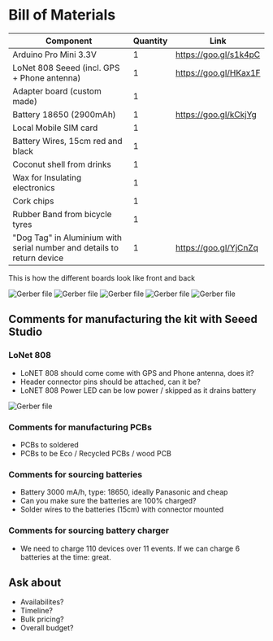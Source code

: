 # Bill of Materials
| Component | Quantity | Link |
| --- | --- | --- |
| Arduino Pro Mini 3.3V | 1 | https://goo.gl/s1k4pC |
| LoNet 808 Seeed (incl. GPS + Phone antenna) | 1 | https://goo.gl/HKax1F |
| Adapter board (custom made) | 1 | 
| Battery 18650 (2900mAh) | 1 | https://goo.gl/kCkjYg |
| Local Mobile SIM card | 1 | |
| Battery Wires, 15cm red and black | 1 | |
| Coconut shell from drinks | 1 | |
| Wax for Insulating electronics | 1 | |
| Cork chips | 1 | |
| Rubber Band from bicycle tyres | 1 | |
| "Dog Tag" in Aluminium with serial number and details to return device | 1 | https://goo.gl/YjCnZq |

This is how the different boards look like front and back

![Gerber file](https://c1.staticflickr.com/3/2861/34133292116_ba87f14f3f_n.jpg) ![Gerber file](https://c1.staticflickr.com/3/2920/34133291016_7f316bd236_n.jpg) ![Gerber file](https://c1.staticflickr.com/3/2883/34133290566_83732f72a5_n.jpg) ![Gerber file](https://c1.staticflickr.com/3/2880/33362939823_464073d450_n.jpg) ![Gerber file](https://c1.staticflickr.com/3/2873/34133289586_0926fdeea1_n.jpg)


## Comments for manufacturing the kit with Seeed Studio
### LoNet 808
- LoNET 808 should come come with GPS and Phone antenna, does it?
- Header connector pins should be attached, can it be?
- LoNET 808 Power LED can be low power / skipped as it drains battery

![Gerber file](https://c1.staticflickr.com/3/2853/34133517526_1c834e470c.jpg)
### Comments for manufacturing PCBs
- PCBs to soldered
- PCBs to be Eco / Recycled PCBs / wood PCB

### Comments for sourcing batteries
- Battery 3000 mA/h, type: 18650, ideally Panasonic and cheap
- Can you make sure the batteries are 100% charged?
- Solder wires to the batteries (15cm) with connector mounted

### Comments for sourcing battery charger
- We need to charge 110 devices over 11 events. If we can charge 6 batteries at the time: great.

## Ask about
- Availabilites?
- Timeline?
- Bulk pricing?
- Overall budget?
